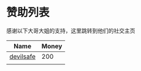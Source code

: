赞助列表
====== 

感谢以下大哥大姐的支持，这里跳转到他们的社交主页

| Name                   | Money   |
|------------------------|---------|
| [devilsafe][devilsafe] | 200     |
|  |      |

[devilsafe]: https://github.com/devilsafe/